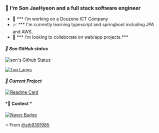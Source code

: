 ### 🔆 I'm Son JaeHyeon and a full stack software engineer

- 🌊  *** I'm working on a Douzone ICT Company
- 📈  *** I'm currently learning typescript and springboot including JPA and AWS.
- 👯  *** I'm looking to collaborate on web/app projects.*** 

#### *👾 Son GitHub status*
![son's Github Status](https://github-readme-stats.vercel.app/api?username=sjh9391985&bg_color=30,e96443,904e95&title_color=fff&text_color=fff)  

[![Top Langs](https://github-readme-stats.vercel.app/api/top-langs/?username=sjh9391985&layout=compact&bg_color=fff&title_color=ff5f6d&text_color=ff5f6d)](https://github.com/sjh9391985/github-readme-stats) 

#### *👾 Current Project*
[![Readme Card](https://github-readme-stats.vercel.app/api/pin/?username=sjh9391985&repo=springboot_aws&bg_color=30,ff5f6d,ffc371&title_color=fff&text_color=fff)](https://github.com/sjh9391985/springboot-aws) 

#### *👾 Contect *
[![Naver Badge](https://img.shields.io/badge/Gmail-d14836?style=flat-square&logo=Gmail&logoColor=white&link=mailto:sjh9391985@gmail.com)](mailto:sjh9391985@gmail.com) 

⭐️ From [@sjh9391985](https://github.com/sjh9391985)
